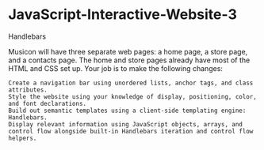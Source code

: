 # JavaScript-Interactive-Website-3
Handlebars


Musicon will have three separate web pages: a home page, a store page, and a contacts page. The home and store pages already have most of the HTML and CSS set up. Your job is to make the following changes:

    Create a navigation bar using unordered lists, anchor tags, and class attributes.
    Style the website using your knowledge of display, positioning, color, and font declarations.
    Build out semantic templates using a client-side templating engine: Handlebars.
    Display relevant information using JavaScript objects, arrays, and control flow alongside built-in Handlebars iteration and control flow helpers.
